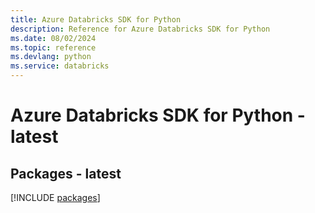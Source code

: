 ```yaml
---
title: Azure Databricks SDK for Python
description: Reference for Azure Databricks SDK for Python
ms.date: 08/02/2024
ms.topic: reference
ms.devlang: python
ms.service: databricks
---
```

# Azure Databricks SDK for Python - latest
## Packages - latest
[!INCLUDE [packages](databricks-index.md)]